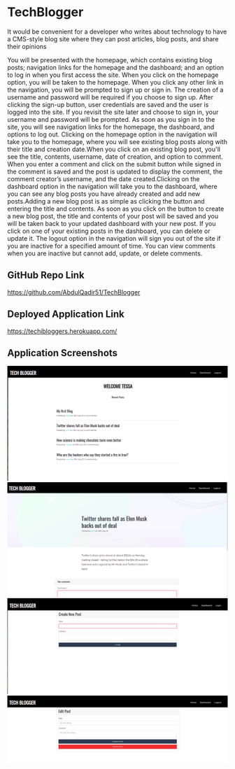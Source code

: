 # TechBlogger

It would be convenient for a developer who writes about technology to have a CMS-style blog site where they can post articles, blog posts, and share their opinions


You will be presented with the homepage, which contains existing blog posts; navigation links for the homepage and the dashboard; and an option to log in when you first access the site. When you click on the homepage option, you will be taken to the homepage. When you click any other link in the navigation, you will be prompted to sign up or sign in. The creation of a username and password will be required if you choose to sign up. After clicking the sign-up button, user credentials are saved and the user is logged into the site. If you revisit the site later and choose to sign in, your username and password will be prompted. As soon as you sign in to the site, you will see navigation links for the homepage, the dashboard, and options to log out. Clicking on the homepage option in the navigation will take you to the homepage, where you will see existing blog posts along with their title and creation date.When you click on an existing blog post, you'll see the title, contents, username, date of creation, and option to comment. When you enter a comment and click on the submit button while signed in the comment is saved and the post is updated to display the comment, the comment creator’s username, and the date created.Clicking on the dashboard option in the navigation will take you to the dashboard, where you can see any blog posts you have already created and add new posts.Adding a new blog post is as simple as clicking the button and entering the title and contents. As soon as you click on the button to create a new blog post, the title and contents of your post will be saved and you will be taken back to your updated dashboard with your new post. If you click on one of your existing posts in the dashboard, you can delete or update it. The logout option in the navigation will sign you out of the site if you are inactive for a specified amount of time. You can view comments when you are inactive but cannot add, update, or delete comments.



## GitHub Repo Link
https://github.com/AbdulQadir51/TechBlogger
## Deployed Application Link
https://techibloggers.herokuapp.com/


## Application Screenshots
![screenshot 1](public/images/screenshot1.png) 
![screenshot 2](public/images/screenshot2.png) 
![screenshot 3](public/images/screenshot3.png) 
![screenshot 4](public/images/screenshot4.png) 